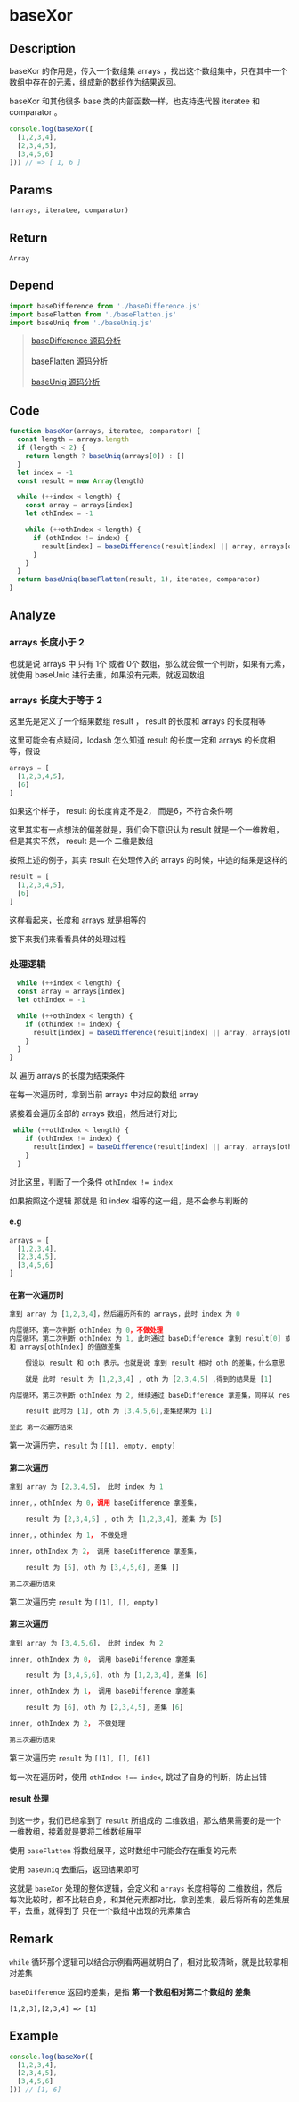 # baseXor

## Description
baseXor 的作用是，传入一个数组集 arrays ，找出这个数组集中，只在其中一个数组中存在的元素，组成新的数组作为结果返回。

baseXor 和其他很多 base 类的内部函数一样，也支持迭代器 iteratee 和 comparator 。

```js
console.log(baseXor([
  [1,2,3,4],
  [2,3,4,5],
  [3,4,5,6]
])) // => [ 1, 6 ]
```
## Params
`(arrays, iteratee, comparator)`
## Return
`Array`
## Depend
```js
import baseDifference from './baseDifference.js'
import baseFlatten from './baseFlatten.js'
import baseUniq from './baseUniq.js'
```
> [baseDifference 源码分析](./baseDifference.md)
> <br/>
> <br/>
> [baseFlatten 源码分析](./baseFlatten.md)
> <br/>
> <br/>
> [baseUniq 源码分析](./baseUniq.md)
> 

## Code
```js
function baseXor(arrays, iteratee, comparator) {
  const length = arrays.length
  if (length < 2) {
    return length ? baseUniq(arrays[0]) : []
  }
  let index = -1
  const result = new Array(length)

  while (++index < length) {
    const array = arrays[index]
    let othIndex = -1

    while (++othIndex < length) {
      if (othIndex != index) {
        result[index] = baseDifference(result[index] || array, arrays[othIndex], iteratee, comparator)
      }
    }
  }
  return baseUniq(baseFlatten(result, 1), iteratee, comparator)
}
```
## Analyze
### arrays 长度小于 2
也就是说 arrays 中 只有 1个 或者 0个 数组，那么就会做一个判断，如果有元素，就使用 baseUniq 进行去重，如果没有元素，就返回数组

### arrays 长度大于等于 2
这里先是定义了一个结果数组 result ， result 的长度和 arrays 的长度相等

这里可能会有点疑问，lodash 怎么知道 result 的长度一定和 arrays 的长度相等，假设
```js
arrays = [
  [1,2,3,4,5],
  [6]
]
```

如果这个样子， result 的长度肯定不是2， 而是6，不符合条件啊

这里其实有一点想法的偏差就是，我们会下意识认为 result 就是一个一维数组，但是其实不然， result 是一个 二维是数组

按照上述的例子，其实 result 在处理传入的 arrays 的时候，中途的结果是这样的
```js
result = [
  [1,2,3,4,5],
  [6]
]
```
这样看起来，长度和 arrays 就是相等的

接下来我们来看看具体的处理过程

### 处理逻辑
```js
  while (++index < length) {
  const array = arrays[index]
  let othIndex = -1

  while (++othIndex < length) {
    if (othIndex != index) {
      result[index] = baseDifference(result[index] || array, arrays[othIndex], iteratee, comparator)
    }
  }
}
```

以 遍历 arrays 的长度为结束条件

在每一次遍历时，拿到当前 arrays 中对应的数组 array

紧接着会遍历全部的 arrays 数组，然后进行对比

```js
 while (++othIndex < length) {
    if (othIndex != index) {
      result[index] = baseDifference(result[index] || array, arrays[othIndex], iteratee, comparator)
    }
  }
```

对比这里，判断了一个条件 `othIndex != index` 

如果按照这个逻辑 那就是 和 index 相等的这一组，是不会参与判断的

#### e.g

```js
arrays = [
  [1,2,3,4],
  [2,3,4,5],
  [3,4,5,6]
]
```

#### 在第一次遍历时
```js
拿到 array 为 [1,2,3,4]，然后遍历所有的 arrays，此时 index 为 0

内层循环，第一次判断 othIndex 为 0，不做处理
内层循环，第二次判断 othIndex 为 1, 此时通过 baseDifference 拿到 result[0] 或者 array 的值
和 arrays[othIndex] 的值做差集

    假设以 result 和 oth 表示，也就是说 拿到 result 相对 oth 的差集，什么意思

    就是 此时 result 为 [1,2,3,4] , oth 为 [2,3,4,5] ,得到的结果是 [1]

内层循环，第三次判断 othIndex 为 2, 继续通过 baseDifference 拿差集，同样以 result 和 oth 表示

    result 此时为 [1], oth 为 [3,4,5,6],差集结果为 [1]

至此 第一次遍历结束
```

第一次遍历完，`result` 为 `[[1], empty, empty]`

#### 第二次遍历
```js
拿到 array 为 [2,3,4,5]， 此时 index 为 1

inner,，othIndex 为 0，调用 baseDifference 拿差集，

    result 为 [2,3,4,5] , oth 为 [1,2,3,4], 差集 为 [5]

inner,，othindex 为 1， 不做处理

inner，othIndex 为 2， 调用 baseDifference 拿差集，

    result 为 [5], oth 为 [3,4,5,6], 差集 []

第二次遍历结束
```
第二次遍历完 `result` 为 `[[1], [], empty]`

#### 第三次遍历
```js
拿到 array 为 [3,4,5,6]， 此时 index 为 2

inner, othIndex 为 0， 调用 baseDifference 拿差集

    result 为 [3,4,5,6], oth 为 [1,2,3,4], 差集 [6]

inner, othIndex 为 1， 调用 baseDifference 拿差集

    result 为 [6], oth 为 [2,3,4,5], 差集 [6]

inner, othIndex 为 2， 不做处理

第三次遍历结束
```
第三次遍历完 `result` 为 `[[1], [], [6]]`

每一次在遍历时，使用 `othIndex !== index`, 跳过了自身的判断，防止出错


#### result 处理

到这一步，我们已经拿到了 `result` 所组成的 二维数组，那么结果需要的是一个 一维数组，接着就是要将二维数组展平

使用 `baseFlatten` 将数组展平，这时数组中可能会存在重复的元素

使用 `baseUniq` 去重后，返回结果即可


这就是 `baseXor` 处理的整体逻辑，会定义和 `arrays` 长度相等的 二维数组，然后每次比较时，都不比较自身，和其他元素都对比，拿到差集，最后将所有的差集展平，去重，就得到了 只在一个数组中出现的元素集合
## Remark
`while` 循环那个逻辑可以结合示例看两遍就明白了，相对比较清晰，就是比较拿相对差集

`baseDifference` 返回的差集，是指 **第一个数组相对第二个数组的 差集**

`[1,2,3],[2,3,4] => [1]`
## Example
```js
console.log(baseXor([
  [1,2,3,4],
  [2,3,4,5],
  [3,4,5,6]
])) // [1, 6]
```
